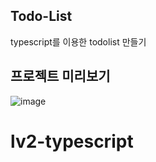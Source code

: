 ## Todo-List

typescript를 이용한 todolist 만들기

## 프로젝트 미리보기

![image](https://github.com/suminute/mypage/assets/92218638/4c2a84fd-f700-4376-99ef-3fdc997ef80c)
# lv2-typescript
